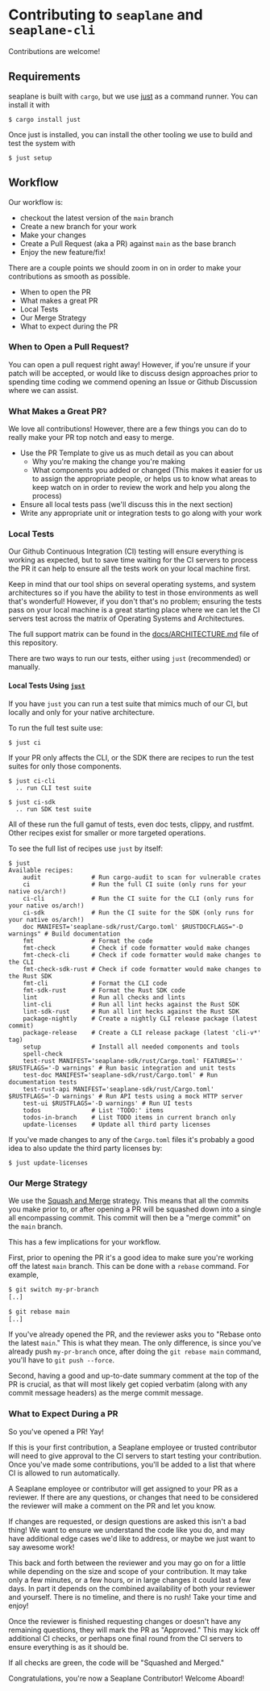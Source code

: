 # Contributing to `seaplane` and `seaplane-cli`

Contributions are welcome!

## Requirements

seaplane is built with `cargo`, but we use
[just](https://github.com/casey/just) as a command runner. You can install it
with

```console
$ cargo install just
```

Once just is installed, you can install the other tooling we use to build
and test the system with

```console
$ just setup
```

## Workflow

Our workflow is:

- checkout the latest version of the `main` branch
- Create a new branch for your work
- Make your changes
- Create a Pull Request (aka a PR) against `main` as the base branch
- Enjoy the new feature/fix!

There are a couple points we should zoom in on in order to make your contributions as smooth as possible.

- When to open the PR
- What makes a great PR
- Local Tests
- Our Merge Strategy
- What to expect during the PR

### When to Open a Pull Request?

You can open a pull request right away! However, if you're unsure if your patch will be accepted,
or would like to discuss design approaches prior to spending time coding we commend opening an
Issue or Github Discussion where we can assist.

### What Makes a Great PR?

We love all contributions! However, there are a few things you can do to really make your PR top
notch and easy to merge.

- Use the PR Template to give us as much detail as you can about
  - Why you're making the change you're making
  - What components you added or changed (This makes it easier for us to assign the appropriate
    people, or helps us to know what areas to keep watch on in order to review the work and help
    you along the process)
- Ensure all local tests pass (we'll discuss this in the next section)
- Write any appropriate unit or integration tests to go along with your work

### Local Tests

Our Github Continuous Integration (CI) testing will ensure everything is working as expected, but to
save time waiting for the CI servers to process the PR it can help to ensure all the tests work on
your local machine first.

Keep in mind that our tool ships on several operating systems, and system architectures so if you
have the ability to test in those environments as well that's wonderful! However, if you don't
that's no problem; ensuring the tests pass on your local machine is a great starting place where we
can let the CI servers test across the matrix of Operating Systems and Architectures.

The full support matrix can be found in the [docs/ARCHITECTURE.md][architecture] file of this
repository.

There are two ways to run our tests, either using `just` (recommended) or manually.

#### Local Tests Using [`just`](https://github.com/casey/just)

If you have `just` you can run a test suite that mimics much of our CI, but locally and only for
your native architecture.

To run the full test suite use:

```
$ just ci
```

If your PR only affects the CLI, or the SDK there are recipes to run the test suites for only those
components. 

```
$ just ci-cli
  .. run CLI test suite

$ just ci-sdk
  .. run SDK test suite
```

All of these run the full gamut of tests, even doc tests, clippy, and rustfmt.
Other recipes exist for smaller or more targeted operations. 

To see the full list of recipes use `just` by itself:

```
$ just
Available recipes:
    audit              # Run cargo-audit to scan for vulnerable crates
    ci                 # Run the full CI suite (only runs for your native os/arch!)
    ci-cli             # Run the CI suite for the CLI (only runs for your native os/arch!)
    ci-sdk             # Run the CI suite for the SDK (only runs for your native os/arch!)
    doc MANIFEST='seaplane-sdk/rust/Cargo.toml' $RUSTDOCFLAGS="-D warnings" # Build documentation
    fmt                # Format the code
    fmt-check          # Check if code formatter would make changes
    fmt-check-cli      # Check if code formatter would make changes to the CLI
    fmt-check-sdk-rust # Check if code formatter would make changes to the Rust SDK
    fmt-cli            # Format the CLI code
    fmt-sdk-rust       # Format the Rust SDK code
    lint               # Run all checks and lints
    lint-cli           # Run all lint hecks against the Rust SDK
    lint-sdk-rust      # Run all lint hecks against the Rust SDK
    package-nightly    # Create a nightly CLI release package (latest commit)
    package-release    # Create a CLI release package (latest 'cli-v*' tag)
    setup              # Install all needed components and tools
    spell-check
    test-rust MANIFEST='seaplane-sdk/rust/Cargo.toml' FEATURES='' $RUSTFLAGS='-D warnings' # Run basic integration and unit tests
    test-doc MANIFEST='seaplane-sdk/rust/Cargo.toml' # Run documentation tests
    test-rust-api MANIFEST='seaplane-sdk/rust/Cargo.toml' $RUSTFLAGS='-D warnings' # Run API tests using a mock HTTP server
    test-ui $RUSTFLAGS='-D warnings' # Run UI tests
    todos              # List 'TODO:' items
    todos-in-branch    # List TODO items in current branch only
    update-licenses    # Update all third party licenses
```

If you've made changes to any of the `Cargo.toml` files it's probably a good idea to also update
the third party licenses by:

```
$ just update-licenses
```

### Our Merge Strategy

We use the [Squash and Merge][squash] strategy. This means that all the commits you make prior to,
or after opening a PR will be squashed down into a single all encompassing commit. This commit will
then be a "merge commit" on the `main` branch.

This has a few implications for your workflow.

First, prior to opening the PR it's a good idea to make sure you're working off the latest `main`
branch. This can be done with a `rebase` command. For example,

```sh
$ git switch my-pr-branch
[..]

$ git rebase main
[..]
```

If you've already opened the PR, and the reviewer asks you to "Rebase onto the latest `main`." This
is what they mean. The only difference, is since you've already push `my-pr-branch` once, after
doing the `git rebase main` command, you'll have to `git push --force`.

Second, having a good and up-to-date summary comment at the top of the PR is crucial, as that will
most likely get copied verbatim (along with any commit message headers) as the merge commit message.

### What to Expect During a PR

So you've opened a PR! Yay!

If this is your first contribution, a Seaplane employee or trusted
contributor will need to give approval to the CI servers to start testing your contribution. Once
you've made some contributions, you'll be added to a list that where CI is allowed to run
automatically.

A Seaplane employee or contributor will get assigned to your PR as a reviewer. If there are any
questions, or changes that need to be considered the reviewer will make a comment on the PR and
let you know.

If changes are requested, or design questions are asked this isn't a bad thing! We want to ensure
we understand the code like you do, and may have additional edge cases we'd like to address, or
maybe we just want to say awesome work!

This back and forth between the reviewer and you may go on for a little while depending on the size
and scope of your contribution. It may take only a few minutes, or a few hours, or in large changes
it could last a few days. In part it depends on the combined availability of both your reviewer and
yourself. There is no timeline, and there is no rush! Take your time and enjoy!

Once the reviewer is finished requesting changes or doesn't have any remaining questions, they will
mark the PR as "Approved." This may kick off additional CI checks, or perhaps one final round from
the CI servers to ensure everything is as it should be.

If all checks are green, the code will be "Squashed and Merged."

Congratulations, you're now a Seaplane Contributor! Welcome Aboard!

[//]: # (Links)

[architecture]: ./ARCHITECTURE.md#support-matrix
[squash]: https://docs.gitlab.com/ee/user/project/merge_requests/squash_and_merge.html
